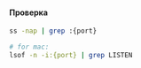 #### Проверка
```bash
ss -nap | grep :{port}
```
```bash
# for mac:
lsof -n -i:{port} | grep LISTEN
```
